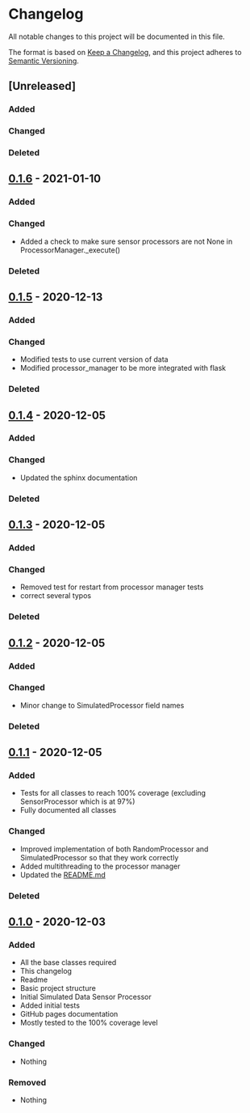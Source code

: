 # Changelog
All notable changes to this project will be documented in this file.

The format is based on [Keep a Changelog](https://keepachangelog.com/en/1.0.0/),
and this project adheres to [Semantic Versioning](https://semver.org/spec/v2.0.0.html).

## [Unreleased]
### Added

### Changed

### Deleted

## [0.1.6](https://github.com/isu-avista/sensors/releases/tag/v0.1.6) - 2021-01-10
### Added

### Changed
- Added a check to make sure sensor processors are not None in ProcessorManager._execute()

### Deleted

## [0.1.5](https://github.com/isu-avista/sensors/releases/tag/v0.1.5) - 2020-12-13
### Added

### Changed
- Modified tests to use current version of data
- Modified processor_manager to be more integrated with flask

### Deleted

## [0.1.4](https://github.com/isu-avista/sensors/releases/tag/v0.1.4) - 2020-12-05
### Added

### Changed
- Updated the sphinx documentation

### Deleted

## [0.1.3](https://github.com/isu-avista/sensors/releases/tag/v0.1.3) - 2020-12-05
### Added

### Changed
- Removed test for restart from processor manager tests
- correct several typos

### Deleted

## [0.1.2](https://github.com/isu-avista/sensors/releases/tag/v0.1.2) - 2020-12-05
### Added

### Changed
- Minor change to SimulatedProcessor field names

### Deleted

## [0.1.1](https://github.com/isu-avista/sensors/releases/tag/v0.1.1) - 2020-12-05
### Added
- Tests for all classes to reach 100% coverage (excluding SensorProcessor which is at 97%)
- Fully documented all classes

### Changed
- Improved implementation of both RandomProcessor and SimulatedProcessor so that they work correctly
- Added multithreading to the processor manager
- Updated the [README.md](README.md)

### Deleted

## [0.1.0](https://github.com/isu-avista/sensors/releases/tag/v0.1.0) - 2020-12-03

### Added
- All the base classes required
- This changelog
- Readme
- Basic project structure
- Initial Simulated Data Sensor Processor
- Added initial tests
- GitHub pages documentation
- Mostly tested to the 100% coverage level

### Changed
- Nothing

### Removed
- Nothing